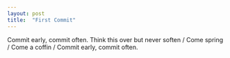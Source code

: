 ```yaml
---
layout: post
title:  "First Commit"
--- 
```

Commit early, commit often. Think this over but never soften / Come spring / Come a coffin / Commit early, commit often.
